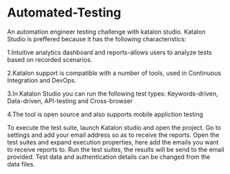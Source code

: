 # Automated-Testing
An automation engineer testing challenge with katalon studio.
Katalon Studio is preffered because it has the following characteristics:

 1.Intuitive analytics dashboard and reports-allows users to analyze tests based on recorded scenarios.
 
 2.Katalon support is compatible with a number of tools, used in Continuous Integration and DevOps.
 
 3.In Katalon Studio you can run the following test types: Keywords-driven, Data-driven, API-testing and Cross-browser
 
 4.The tool is open source and also supports mobile appliction testing
 
To execute the test suite, launch Katalon studio and open the project. 
Go to settings and add your email address so as to receive the reports.
Open the test suites and expand execution properties, here add the emails you want to receive reports to.
Run the test suites, the results will be send to the email provided.
Test data and authentication details can be changed from the data files.

